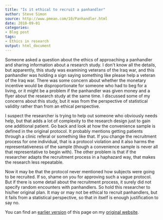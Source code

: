 ```yaml
---
title: "Is it ethical to recruit a panhandler"
author: Steve Simon
source: http://www.pmean.com/10/Panhandler.html
date: 2010-09-01
categories:
- Blog post
tags:
- Ethics in research
output: html_document
---
```


Someone asked a question about the ethics of approaching a panhandler and sharing information about a research study. I don't know all the details, but apparently, this study was examining veterans of the Iraq war, and this panhandler was holding a sign saying something like please help a veteran of the Iraq war. There was some concern about whether the monetary incentive would be disproportionate for someone who had to beg for a living, or it might be a problem if the panhandler was given money and a flyer about the research study at the same time. I discussed some of my concerns about this study, but it was from the perspective of statistical validity rather than from an ethical perspective.

<!---More--->

I suspect the researcher is trying to help out someone who obviously needs help, but that adds a lot of complexity to the research design just to gain one additional patient. Go back and look at how the convenience sample is defined in the original protocol. It probably mentions getting patients through a clinic referal or something like that. If you change the recruitment process for one individual, that is a protocol violation and it also harms the representativeness of the sample (though a convenience sample is never all that representative to begin with). The other problem is that if the researcher adapts the recruitment process in a haphazard way, that makes the research less repeatable.

Now it may be that the protocol never mentioned how subjects were going to be recruited. If so, shame on you for approving such a vague protocol. But if there is some detail about the recruitment process, it surely did not specify random encounters with panhandlers. So hold this researcher to his/her original plan. It may or may not be ethical to recruit panhandlers, but it fails from a statistical perspective, so that in itself is enough justification to say no.

You can find an [earlier version][sim1] of this page on my [original website][sim2].

[sim1]: http://www.pmean.com/10/Panhandler.html
[sim2]: http://www.pmean.com/original_site.html
